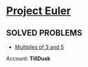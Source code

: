 # [Project Euler](https://projecteuler.net/archives)

## SOLVED PROBLEMS
+ [Multiples of 3 and 5](https://projecteuler.net/problem=1)

Account: **TillDusk**
